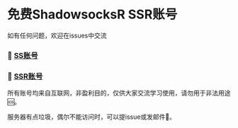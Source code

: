 # 免费ShadowsocksR SSR账号


如有任何问题，欢迎在issues中交流

### :palm_tree: [SS账号](https://fanqiang.network)

### :deciduous_tree: [SSR账号](https://fanqiang.network)

所有账号均来自互联网，非盈利目的，仅供大家交流学习使用，请勿用于非法用途:sos:。

服务器有点垃圾，偶尔不能访问时，可以提issue或发邮件:email:。
